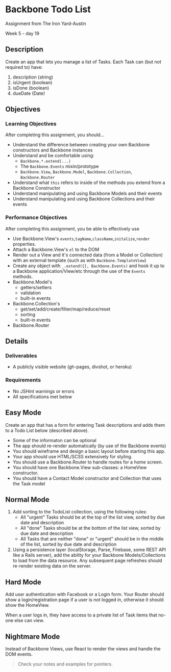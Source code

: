 # Backbone Todo List

Assignment from The Iron Yard-Austin

Week 5 - day 19

## Description

Create an app that lets you manage a list of Tasks. Each Task can (but not required to) have:

1. description (string)
2. isUrgent (boolean)
3. isDone (boolean)
4. dueDate (Date)

## Objectives

### Learning Objectives

After completing this assignment, you should…

* Understand the difference between creating your own Backbone constructors and Backbone instances
* Understand and be comfortable using:
    - `Backbone.*.extend(...)`
    - The `Backbone.Events` mixin/prototype
    - `Backbone.View`, `Backbone.Model`, `Backbone.Collection`, `Backbone.Router`
* Understand what `this` refers to inside of the methods you extend from a Backbone Constructor
* Understand manipulating and using Backbone Models and their events
* Understand manipulating and using Backbone Collections and their events

### Performance Objectives

After completing this assignment, you be able to effectively use

* Use Backbone.View's `events`,`tagName`,`className`,`initalize`,`render` properties.
* Attach a Backbone.View's `el` to the DOM
* Render out a View and it's connected data (from a Model or Collection) with an external template (such as with `Backbone.TemplateView`)
* Create any object with `_.extend({}, Backbone.Events)` and hook it up to a Backbone application/View/etc through the use of the `Events` methods.
* Backbone.Model's
    - getters/setters
    - validation
    - built-in events
* Backbone.Collection's
    - get/set/add/create/filter/map/reduce/reset
    - sorting
    - built-in events
* Backbone.Router

## Details

### Deliverables

* A publicly visible website (gh-pages, divshot, or heroku)

### Requirements

* No JSHint warnings or errors
* All specifications met below

## Easy Mode

Create an app that has a form for entering Task descriptions and adds them to a Todo List below (described above).

- Some of the informaton can be optional
- The app should re-render automatically (by use of the Backbone events)
- You should wireframe and design a basic layout before starting this app.
- Your app should use HTML/SCSS extensively for styling.
- You should use a Backbone.Router to handle routes for a home screen.
- You should have one Backbone.View sub-classes: a HomeView constructor.
- You should have a Contact Model constructor and Collection that uses the Task model

## Normal Mode

1. Add sorting to the TodoList collection, using the following rules:
    - All "urgent" Tasks should be at the top of the list view, sorted by due date and description
    - All "done" Tasks should be at the bottom of the list view, sorted by due date and description
    - All Tasks that are neither "done" or "urgent" should be in the middle of the list, sorted by due date and description
2. Using a persistence layer (localStorage, Parse, Firebase, some REST API like a Rails server), add the ability for your Backbone Models/Collections to load from the data resource. Any subsequent page refreshes should re-render existing data on the server.

## Hard Mode

Add user authentication with Facebook or a Login form. Your Router should show a login/registration page if a user is not logged in, otherwise it should show the HomeView.

When a user logs in, they have access to a private list of Task items that no-one else can view.

## Nightmare Mode

Instead of Backbone Views, use React to render the views and handle the DOM events.

> Check your notes and examples for pointers.

<!--

## Notes

Notes go here...

## Additional Resources

* Read []()
 -->

